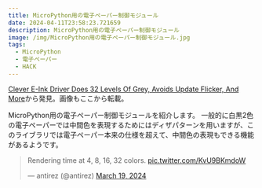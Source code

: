 ```yaml
---
title: MicroPython用の電子ペーパー制御モジュール
date: 2024-04-11T23:58:23.721659
description: MicroPython用の電子ペーパー制御モジュール
image: /img/MicroPython用の電子ペーパー制御モジュール.jpg
tags:
  - MicroPython
  - 電子ペーパー
  - HACK
---
```

[Clever E-Ink Driver Does 32 Levels Of Grey, Avoids Update Flicker, And More](https://hackaday.com/2024/03/23/clever-e-ink-driver-does-32-levels-of-grey-avoids-update-flicker-and-more/)から発見。画像もここから転載。

MicroPython用の電子ペーパー制御モジュールを紹介します。
一般的に白黒2色の電子ペーパーでは中間色を表現するためにはディザパターンを用いますが、このライブラリでは電子ペーパー本来の仕様を超えて、中間色の表現もできる機能があるようです。

<blockquote class="twitter-tweet"><p lang="en" dir="ltr">Rendering time at 4, 8, 16, 32 colors. <a href="https://t.co/KvU9BKmdoW">pic.twitter.com/KvU9BKmdoW</a></p>&mdash; antirez (@antirez) <a href="https://twitter.com/antirez/status/1770207433828237447?ref_src=twsrc%5Etfw">March 19, 2024</a></blockquote>
<script async src="https://platform.twitter.com/widgets.js" charset="utf-8"></script>




